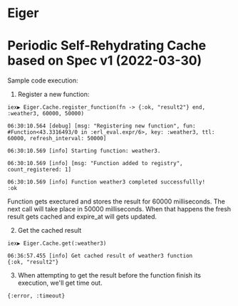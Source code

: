 # Eiger

# Periodic Self-Rehydrating Cache based on Spec v1 (2022-03-30)

Sample code execution:

1. Register a new function:

```
iex▶ Eiger.Cache.register_function(fn -> {:ok, "result2"} end, :weather3, 60000, 50000)

06:30:10.564 [debug] [msg: "Registering new function", fun: #Function<43.3316493/0 in :erl_eval.expr/6>, key: :weather3, ttl: 60000, refresh_interval: 50000]
 
06:30:10.569 [info] Starting function: weather3.
 
06:30:10.569 [info] [msg: "Function added to registry", count_registered: 1]
 
06:30:10.569 [info] Function weather3 completed successfullly!
:ok
```
Function gets exectured and stores the result for 60000 milliseconds. The next call will take place in 50000 milliseconds. When that happens the fresh result gets cached and expire_at will gets updated.


2. Get the cached result

```
iex▶ Eiger.Cache.get(:weather3)

06:36:57.455 [info] Get cached result of weather3 function
{:ok, "result2"}

```

3. When attempting to get the result before the function finish its execution, we'll get time out.

```
{:error, :timeout}
```